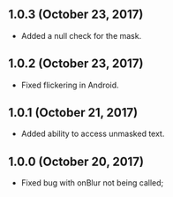 ## 1.0.3 (October 23, 2017)

- Added a null check for the mask.

## 1.0.2 (October 23, 2017)

- Fixed flickering in Android.

## 1.0.1 (October 21, 2017)

- Added ability to access unmasked text.

## 1.0.0 (October 20, 2017)

- Fixed bug with onBlur not being called;